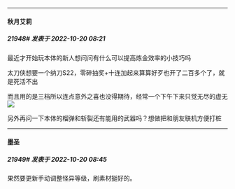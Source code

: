 

*****

####  秋月艾莉  
##### 21948#       发表于 2022-10-20 08:21

最近才开始玩本体的新人想问问有什么可以提高炼金效率的小技巧吗

太刀侠想要一个纳刀S22，零碎抽奖+十连加起来算算好歹也开了二百多个了，就是死活不出

而且用的是三档所以连点意外之喜也没得期待，经常一个下午下来只觉无尽的虚无<img src="https://static.saraba1st.com/image/smiley/face2017/125.png" referrerpolicy="no-referrer">

另外再问一下本体的榴弹和斩裂还有能用的武器吗？想做把和朋友联机方便打桩



*****

####  墨圣  
##### 21949#       发表于 2022-10-20 08:45

果然要更新手动调整怪异等级，刷素材挺好的。

